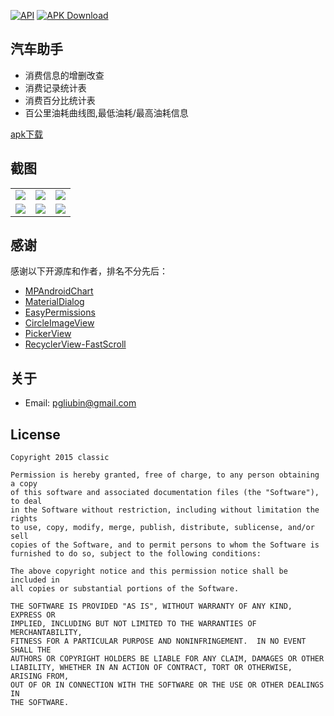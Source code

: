 <p>
  <a href="https://developer.android.com/reference/android/os/Build.VERSION_CODES.html#ICE_CREAM_SANDWICH"><img src="https://img.shields.io/badge/API-14%2B-blue.svg?style=flat" alt="API" /></a>
  <a href="https://github.com/qyxxjd/CarAssistant/blob/master/apk/CarAssistant_1.0_1_20201123171916.apk?raw=true"><img src="https://img.shields.io/badge/Download-5.6M  v1.0-brightgreen.svg" alt="APK Download" /></a>
</p>

## 汽车助手

- 消费信息的增删改查
- 消费记录统计表
- 消费百分比统计表
- 百公里油耗曲线图,最低油耗/最高油耗信息


[apk下载](https://github.com/qyxxjd/CarAssistant/blob/master/apk/CarAssistant_1.0_1_20201123171916.apk?raw=true)

## 截图

<table align="center">
    <tr>
        <td><img src="https://github.com/qyxxjd/CarAssistant/blob/master/screenshots/Screenshot001.jpg?raw=true"/></td>
        <td><img src="https://github.com/qyxxjd/CarAssistant/blob/master/screenshots/Screenshot002.jpg?raw=true"/></td>
        <td><img src="https://github.com/qyxxjd/CarAssistant/blob/master/screenshots/Screenshot003.jpg?raw=true"/></td>
    </tr>
    <tr>
        <td><img src="https://github.com/qyxxjd/CarAssistant/blob/master/screenshots/Screenshot004.jpg?raw=true"/></td>
        <td><img src="https://github.com/qyxxjd/CarAssistant/blob/master/screenshots/Screenshot005.jpg?raw=true"/></td>
        <td><img src="https://github.com/qyxxjd/CarAssistant/blob/master/screenshots/Screenshot006.jpg?raw=true"/></td>
    </tr>
</table>

## 感谢

感谢以下开源库和作者，排名不分先后：

- [MPAndroidChart](https://github.com/PhilJay/MPAndroidChart)
- [MaterialDialog](https://github.com/afollestad/material-dialogs)
- [EasyPermissions](https://github.com/googlesamples/easypermissions)
- [CircleImageView](https://github.com/hdodenhof/CircleImageView)
- [PickerView](https://github.com/Bigkoo/Android-PickerView)
- [RecyclerView-FastScroll](https://github.com/timusus/RecyclerView-FastScroll)

## 关于

* Email: [pgliubin@gmail.com](http://mail.qq.com/cgi-bin/qm_share?t=qm_mailme&email=pgliubin@gmail.com)

## License

```
Copyright 2015 classic

Permission is hereby granted, free of charge, to any person obtaining a copy
of this software and associated documentation files (the "Software"), to deal
in the Software without restriction, including without limitation the rights
to use, copy, modify, merge, publish, distribute, sublicense, and/or sell
copies of the Software, and to permit persons to whom the Software is
furnished to do so, subject to the following conditions:

The above copyright notice and this permission notice shall be included in
all copies or substantial portions of the Software.

THE SOFTWARE IS PROVIDED "AS IS", WITHOUT WARRANTY OF ANY KIND, EXPRESS OR
IMPLIED, INCLUDING BUT NOT LIMITED TO THE WARRANTIES OF MERCHANTABILITY,
FITNESS FOR A PARTICULAR PURPOSE AND NONINFRINGEMENT.  IN NO EVENT SHALL THE
AUTHORS OR COPYRIGHT HOLDERS BE LIABLE FOR ANY CLAIM, DAMAGES OR OTHER
LIABILITY, WHETHER IN AN ACTION OF CONTRACT, TORT OR OTHERWISE, ARISING FROM,
OUT OF OR IN CONNECTION WITH THE SOFTWARE OR THE USE OR OTHER DEALINGS IN
THE SOFTWARE.
```
